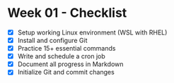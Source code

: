 # Week 01 - Checklist

- [x] Setup working Linux environment (WSL with RHEL)
- [x] Install and configure Git
- [x] Practice 15+ essential commands
- [x] Write and schedule a cron job
- [x] Document all progress in Markdown
- [x] Initialize Git and commit changes
